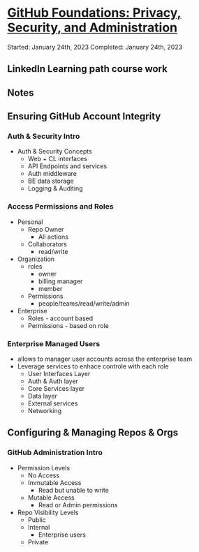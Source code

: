 # [GitHub Foundations: Privacy, Security, and Administration](https://www.linkedin.com/learning/github-foundations-privacy-security-and-administration)
Started: January 24th, 2023
Completed: January 24th, 2023

## LinkedIn Learning path course work

## Notes
## Ensuring GitHub Account Integrity
### Auth & Security Intro
- Auth & Security Concepts
  - Web + CL interfaces
  - API Endpoints and services
  - Auth middleware
  - BE data storage
  - Logging & Auditing

### Access Permissions and Roles
- Personal
  - Repo Owner
    - All actions
  - Collaborators
    - read/write
- Organization
  - roles
    - owner
    - billing manager
    - member
  - Permissions
    - people/teams/read/write/admin
- Enterprise
  - Roles - account based
  - Permissions - based on role

### Enterprise Managed Users
- allows to manager user accounts across the enterprise team
- Leverage services to enhace controle with each role
  - User Interfaces Layer
  - Auth & Auth layer
  - Core Services layer
  - Data layer
  - External services
  - Networking

## Configuring & Managing Repos & Orgs
### GitHub Administration Intro
- Permission Levels
  - No Access
  - Immutable Access
    - Read but unable to write
  - Mutable Access
    - Read or Admin permissions
- Repo Visibility Levels
  - Public
  - Internal
    - Enterprise users
  - Private
